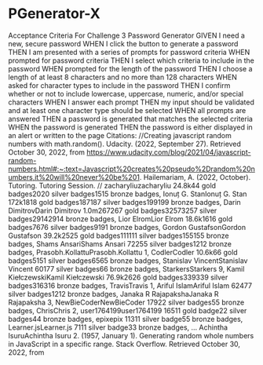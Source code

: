 # PGenerator-X

Acceptance Criteria For Challenge 3 Password Generator
GIVEN I need a new, secure password WHEN I click the button to generate a password THEN I am presented with a series of prompts for password criteria WHEN prompted for password criteria THEN I select which criteria to include in the password WHEN prompted for the length of the password THEN I choose a length of at least 8 characters and no more than 128 characters WHEN asked for character types to include in the password THEN I confirm whether or not to include lowercase, uppercase, numeric, and/or special characters WHEN I answer each prompt THEN my input should be validated and at least one character type should be selected WHEN all prompts are answered THEN a password is generated that matches the selected criteria WHEN the password is generated THEN the password is either displayed in an alert or written to the page
Citations:
//Creating javascript random numbers with math.random(). Udacity. (2022, September 27). Retrieved October 30, 2022, from https://www.udacity.com/blog/2021/04/javascript-random-numbers.html#:~:text=Javascript%20creates%20pseudo%2Drandom%20numbers,it%20will%20never%20be%201.
Hailemariam, A. (2022, October). Tutoring. Tutoring Session.
// zacharyliuzacharyliu 24.8k44 gold badges2020 silver badges1515 bronze badges, Ionuț G. StanIonuț G. Stan 172k1818 gold badges187187 silver badges199199 bronze badges, Darin DimitrovDarin Dimitrov 1.0m267267 gold badges32573257 silver badges29142914 bronze badges, Lior ElromLior Elrom 18.6k1616 gold badges7676 silver badges9191 bronze badges, Gordon GustafsonGordon Gustafson 39.2k2525 gold badges111111 silver badges155155 bronze badges, Shams AnsariShams Ansari 72255 silver badges1212 bronze badges, Prasobh.KollattuPrasobh.Kollattu 1, CodlerCodler 10.6k66 gold badges5151 silver badges6565 bronze badges, Stanislav VincentStanislav Vincent 60177 silver badges66 bronze badges, StarkersStarkers 9, Kamil KiełczewskiKamil Kiełczewski 76.9k2626 gold badges339339 silver badges316316 bronze badges, TravisTravis 1, Ariful IslamAriful Islam 62477 silver badges1212 bronze badges, Janaka R RajapakshaJanaka R Rajapaksha 3, NewBieCoderNewBieCoder 17922 silver badges55 bronze badges, ChrisChris 2, user1764199user1764199 16511 gold badge22 silver badges44 bronze badges, epixepix 11311 silver badge55 bronze badges, Learner.jsLearner.js 7111 silver badge33 bronze badges, … Achintha IsuruAchintha Isuru 2. (1957, January 1). Generating random whole numbers in JavaScript in a specific range. Stack Overflow. Retrieved October 30, 2022, from 

